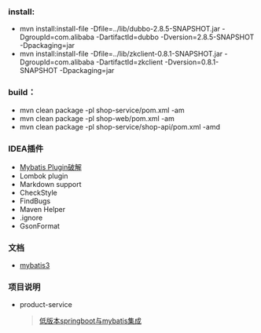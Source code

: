 ### install:
- mvn install:install-file  -Dfile=../lib/dubbo-2.8.5-SNAPSHOT.jar  -DgroupId=com.alibaba  -DartifactId=dubbo -Dversion=2.8.5-SNAPSHOT -Dpackaging=jar
- mvn install:install-file  -Dfile=../lib/zkclient-0.8.1-SNAPSHOT.jar  -DgroupId=com.alibaba  -DartifactId=zkclient -Dversion=0.8.1-SNAPSHOT -Dpackaging=jar

### build：
- mvn clean package -pl shop-service/pom.xml -am
- mvn clean package -pl shop-web/pom.xml -am
- mvn clean package -pl shop-service/shop-api/pom.xml -amd

### IDEA插件
- [Mybatis Plugin破解](https://github.com/myoss/profile)
- Lombok plugin
- Markdown support
- CheckStyle
- FindBugs
- Maven Helper
- .ignore
- GsonFormat

### 文档
- [mybatis3](http://www.mybatis.org/mybatis-3/zh/index.html)


### 项目说明
- product-service
  > [低版本springboot与mybatis集成](http://blog.csdn.net/catoop/article/details/50684676)
